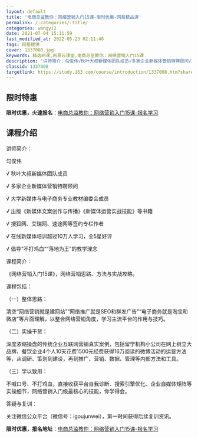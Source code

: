 ```yaml
---
layout: default
title: '电商总监教你：网络营销入门15课-限时优惠-网易精品课'
permalink: /:categories/:title/
categories: wangyi2
date: 2021-07-04 15:11:59
last_modified_at: 2022-05-23 02:11:46
tags: 网易提供
cover: 1337008.jpg
keywords: 精选网课,网易云课堂,电商总监教你：网络营销入门15课
description: '讲师简介：勾俊伟√秋叶大叔新媒体团队成员√多家企业新媒体营销特聘顾问√大学新媒体与电子商务专业教材编委会成员√出版《新媒'
classid: 1337008
targetlink: https://study.163.com/course/introduction/1337008.htm?share=1&shareId=1025206652&utm_campaign=share&utm_medium=iphoneShare&utm_source=&utm_u=1025206652
---
```


## 限时特惠

**限时优惠，火速报名**：[电商总监教你：网络营销入门15课-报名学习](https://study.163.com/course/introduction/1337008.htm?share=1&shareId=1025206652&utm_campaign=share&utm_medium=iphoneShare&utm_source=&utm_u=1025206652)

## 课程介绍

讲师简介：

勾俊伟

√ 秋叶大叔新媒体团队成员

√ 多家企业新媒体营销特聘顾问

√ 大学新媒体与电子商务专业教材编委会成员

√ 出版《新媒体文案创作与传播》《新媒体运营实战技能》等书籍

√ 搜狐网、艾瑞网、速途网等签约专栏作者

√ 在线新媒体培训超过10万人学习，全5星好评

√ 倡导“不打鸡血”“落地为王”的教学理念



课程简介：

《网络营销入门15课》，网络营销思路、方法与实战攻略。



课程包括：

（一）整体思路：

清空“网络营销就是建网站”“网络推广就是SEO和群发广告”“电子商务就是淘宝和微店”等片面理解，以整合网络营销角度，学习主流平台的作用与技巧。



（二）实操干货：

深度浓缩操盘的传统企业互联网营销真实案例，包括留学机构小公司在网上树立大品牌、餐饮企业4个人10天花费1500元经费获得16万阅读的微博活动的运营方法等，从调研、策划到建设，再到推广、营销、数据、管理等内部方法和工具。



（三）学以致用：

不喊口号、不打鸡血，直接收获平台自我诊断、搜索引擎优化、企业自媒体矩阵等实操细节，网络营销入门级最核心的技能，你学得会。



答疑与复训：

关注微信公众平台（微信号：igoujunwei），第一时间获得后续复训资讯。

**限时优惠，报名地址**：[电商总监教你：网络营销入门15课-报名学习](https://study.163.com/course/introduction/1337008.htm?share=1&shareId=1025206652&utm_campaign=share&utm_medium=iphoneShare&utm_source=&utm_u=1025206652)

